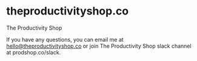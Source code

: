 # theproductivityshop.co
The Productivity Shop

If you have any questions, you can email me at hello@theproductivityshop.co or join The Productivity Shop slack channel at prodshop.co/slack.
